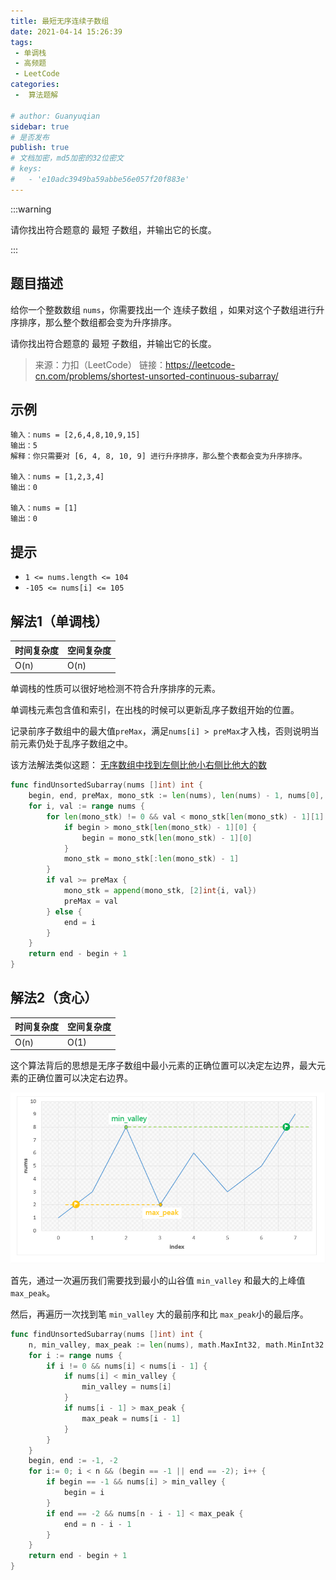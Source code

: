 ```yaml
---
title: 最短无序连续子数组
date: 2021-04-14 15:26:39
tags:
 - 单调栈
 - 高频题
 - LeetCode
categories:
 -  算法题解

# author: Guanyuqian
sidebar: true
# 是否发布
publish: true
# 文档加密，md5加密的32位密文
# keys:
# 	- 'e10adc3949ba59abbe56e057f20f883e'
---
```


:::warning

请你找出符合题意的 最短 子数组，并输出它的长度。

:::

 <!-- more -->

## 题目描述



给你一个整数数组 `nums`，你需要找出一个 连续子数组 ，如果对这个子数组进行升序排序，那么整个数组都会变为升序排序。

请你找出符合题意的 最短 子数组，并输出它的长度。


> 来源：力扣（LeetCode）
> 链接：https://leetcode-cn.com/problems/shortest-unsorted-continuous-subarray/

## 示例
```
输入：nums = [2,6,4,8,10,9,15]
输出：5
解释：你只需要对 [6, 4, 8, 10, 9] 进行升序排序，那么整个表都会变为升序排序。

输入：nums = [1,2,3,4]
输出：0

输入：nums = [1]
输出：0
```

## 提示

- `1 <= nums.length <= 104`
- `-105 <= nums[i] <= 105`



## 解法1（单调栈）

| 时间复杂度 | 空间复杂度 |
| ---------- | ---------- |
| O(n)       | O(n)       |

单调栈的性质可以很好地检测不符合升序排序的元素。

单调栈元素包含值和索引，在出栈的时候可以更新乱序子数组开始的位置。

记录前序子数组中的最大值`preMax`，满足`nums[i] > preMax`才入栈，否则说明当前元素仍处于乱序子数组之中。

该方法解法类似这题： [无序数组中找到左侧比他小右侧比他大的数](guanyuqian.github.io/content/blogs/algorithm/ThePivotElements)



```go
func findUnsortedSubarray(nums []int) int {
    begin, end, preMax, mono_stk := len(nums), len(nums) - 1, nums[0], [][2]int{}
    for i, val := range nums {
        for len(mono_stk) != 0 && val < mono_stk[len(mono_stk) - 1][1] {
            if begin > mono_stk[len(mono_stk) - 1][0] {
                begin = mono_stk[len(mono_stk) - 1][0]
            }
            mono_stk = mono_stk[:len(mono_stk) - 1]
        }
        if val >= preMax {
            mono_stk = append(mono_stk, [2]int{i, val})
            preMax = val
        } else {
            end = i
        }
    }
    return end - begin + 1
}
```



## 解法2（贪心）

| 时间复杂度 | 空间复杂度 |
| ---------- | ---------- |
| O(n)       | O(1)       |

这个算法背后的思想是无序子数组中最小元素的正确位置可以决定左边界，最大元素的正确位置可以决定右边界。

![picture](./picture.png)

首先，通过一次遍历我们需要找到最小的山谷值 `min_valley` 和最大的上峰值 `max_peak`。

然后，再遍历一次找到笔 `min_valley` 大的最前序和比 `max_peak`小的最后序。

```go
func findUnsortedSubarray(nums []int) int {
    n, min_valley, max_peak := len(nums), math.MaxInt32, math.MinInt32
    for i := range nums {
        if i != 0 && nums[i] < nums[i - 1] {
            if nums[i] < min_valley {
                min_valley = nums[i]
            }
            if nums[i - 1] > max_peak {
                max_peak = nums[i - 1]
            }
        }
    }
    begin, end := -1, -2
    for i:= 0; i < n && (begin == -1 || end == -2); i++ {
        if begin == -1 && nums[i] > min_valley {
            begin = i
        }
        if end == -2 && nums[n - i - 1] < max_peak {
            end = n - i - 1
        }
    }
    return end - begin + 1
}
```

